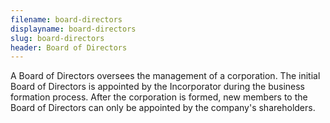 ```yaml
---
filename: board-directors
displayname: board-directors
slug: board-directors
header: Board of Directors
---
```


A Board of Directors oversees the management of a corporation. The initial Board of Directors is appointed by the Incorporator during the business formation process. After the corporation is formed, new members to the Board of Directors can only be appointed by the company's shareholders.
